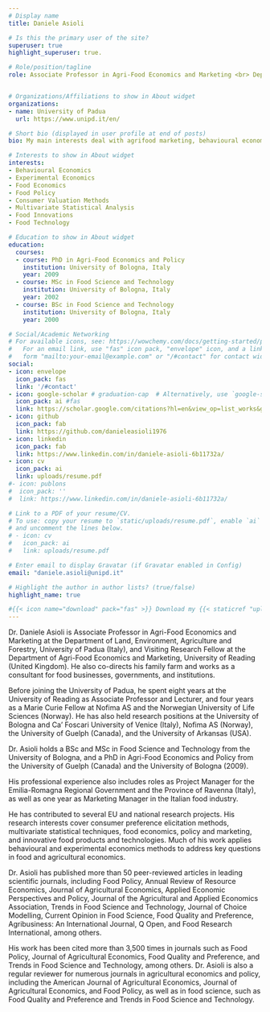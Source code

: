 ```yaml
---
# Display name
title: Daniele Asioli

# Is this the primary user of the site?
superuser: true
highlight_superuser: true.

# Role/position/tagline
role: Associate Professor in Agri-Food Economics and Marketing <br> Department of Land, Environment, Agriculture and Forestry


# Organizations/Affiliations to show in About widget
organizations:
- name: University of Padua
  url: https://www.unipd.it/en/

# Short bio (displayed in user profile at end of posts)
bio: My main interests deal with agrifood marketing, behavioural economics, consumer research methods, economics of food, food policy, new food product development, new technologies, and multivariate statistical data analysis.

# Interests to show in About widget
interests:
- Behavioural Economics
- Experimental Economics
- Food Economics
- Food Policy
- Consumer Valuation Methods
- Multivariate Statistical Analysis
- Food Innovations
- Food Technology

# Education to show in About widget
education:
  courses:
  - course: PhD in Agri-Food Economics and Policy   
    institution: University of Bologna, Italy
    year: 2009
  - course: MSc in Food Science and Technology
    institution: University of Bologna, Italy
    year: 2002
  - course: BSc in Food Science and Technology
    institution: University of Bologna, Italy
    year: 2000

# Social/Academic Networking
# For available icons, see: https://wowchemy.com/docs/getting-started/page-builder/#icons
#   For an email link, use "fas" icon pack, "envelope" icon, and a link in the
#   form "mailto:your-email@example.com" or "/#contact" for contact widget.
social:
- icon: envelope
  icon_pack: fas
  link: '/#contact'
- icon: google-scholar # graduation-cap  # Alternatively, use `google-scholar` icon from `ai` icon pack
  icon_pack: ai #fas
  link: https://scholar.google.com/citations?hl=en&view_op=list_works&gmla=AJsN-F6PBckije25Vu5-_4ey_o6UYRtCtkS5ONMqZK-D3UCtAuRUGT_aJGXZiEty3GIK8UWsyenqMzaIbMH-hh-3eORVmqRE0KmCotnRXwZmFbPeDInRl7I&user=rbUae04AAAAJ 
- icon: github
  icon_pack: fab
  link: https://github.com/danieleasioli1976
- icon: linkedin
  icon_pack: fab
  link: https://www.linkedin.com/in/daniele-asioli-6b11732a/
- icon: cv
  icon_pack: ai
  link: uploads/resume.pdf
#- icon: publons
#  icon_pack: ''
#  link: https://www.linkedin.com/in/daniele-asioli-6b11732a/

# Link to a PDF of your resume/CV.
# To use: copy your resume to `static/uploads/resume.pdf`, enable `ai` icons in `params.toml`, 
# and uncomment the lines below.
# - icon: cv
#   icon_pack: ai
#   link: uploads/resume.pdf

# Enter email to display Gravatar (if Gravatar enabled in Config)
email: "daniele.asioli@unipd.it"

# Highlight the author in author lists? (true/false)
highlight_name: true

#{{< icon name="download" pack="fas" >}} Download my {{< staticref "uploads/resume.pdf" "newtab" >}}resumé{{< /staticref >}}.
---
```


Dr. Daniele Asioli is Associate Professor in Agri-Food Economics and Marketing at the Department of Land, Environment, Agriculture and Forestry, University of Padua (Italy), and Visiting Research Fellow at the Department of Agri-Food Economics and Marketing, University of Reading (United Kingdom). He also co-directs his family farm and works as a consultant for food businesses, governments, and institutions.

Before joining the University of Padua, he spent eight years at the University of Reading as Associate Professor and Lecturer, and four years as a Marie Curie Fellow at Nofima AS and the Norwegian University of Life Sciences (Norway). He has also held research positions at the University of Bologna and Ca’ Foscari University of Venice (Italy), Nofima AS (Norway), the University of Guelph (Canada), and the University of Arkansas (USA).

Dr. Asioli holds a BSc and MSc in Food Science and Technology from the University of Bologna, and a PhD in Agri-Food Economics and Policy from the University of Guelph (Canada) and the University of Bologna (2009).

His professional experience also includes roles as Project Manager for the Emilia-Romagna Regional Government and the Province of Ravenna (Italy), as well as one year as Marketing Manager in the Italian food industry.

He has contributed to several EU and national research projects. His research interests cover consumer preference elicitation methods, multivariate statistical techniques, food economics, policy and marketing, and innovative food products and technologies. Much of his work applies behavioural and experimental economics methods to address key questions in food and agricultural economics.

Dr. Asioli has published more than 50 peer-reviewed articles in leading scientific journals, including Food Policy, Annual Review of Resource Economics, Journal of Agricultural Economics, Applied Economic Perspectives and Policy, Journal of the Agricultural and Applied Economics Association, Trends in Food Science and Technology, Journal of Choice Modelling, Current Opinion in Food Science, Food Quality and Preference, Agribusiness: An International Journal, Q Open, and Food Research International, among others.

His work has been cited more than 3,500 times in journals such as Food Policy, Journal of Agricultural Economics, Food Quality and Preference, and Trends in Food Science and Technology, among others. Dr. Asioli is also a regular reviewer for numerous journals in agricultural economics and policy, including the American Journal of Agricultural Economics, Journal of Agricultural Economics, and Food Policy, as well as in food science, such as Food Quality and Preference and Trends in Food Science and Technology.
